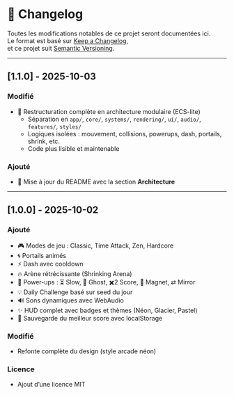# 📜 Changelog

Toutes les modifications notables de ce projet seront documentées ici.  
Le format est basé sur [Keep a Changelog](https://keepachangelog.com/fr/1.0.0/),  
et ce projet suit [Semantic Versioning](https://semver.org/lang/fr/).

---

## [1.1.0] - 2025-10-03
### Modifié
- 🔧 Restructuration complète en architecture modulaire (ECS-lite)
  - Séparation en `app/`, `core/`, `systems/`, `rendering/`, `ui/`, `audio/`, `features/`, `styles/`
  - Logiques isolées : mouvement, collisions, powerups, dash, portails, shrink, etc.
  - Code plus lisible et maintenable

### Ajouté
- 🧩 Mise à jour du README avec la section **Architecture**

---

## [1.0.0] - 2025-10-02

### Ajouté

- 🎮 Modes de jeu : Classic, Time Attack, Zen, Hardcore
- 🌀 Portails animés
- ⚡ Dash avec cooldown
- 🔥 Arène rétrécissante (Shrinking Arena)
- 🎁 Power-ups : ⏳ Slow, 👻 Ghost, ✖️2 Score, 🧲 Magnet, ⇄ Mirror
- 💡 Daily Challenge basé sur seed du jour
- 🔊 Sons dynamiques avec WebAudio
- ✨ HUD complet avec badges et thèmes (Néon, Glacier, Pastel)
- 💾 Sauvegarde du meilleur score avec localStorage

### Modifié

- Refonte complète du design (style arcade néon)

### Licence

- Ajout d’une licence MIT